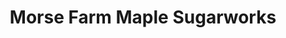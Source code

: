 ---
title: "Morse Farm Maple Sugarworks"
url: /montpelier/morse-farm-maple-sugarworks/
shop: gift
---